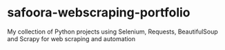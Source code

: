 # safoora-webscraping-portfolio
My collection of Python projects using Selenium, Requests, BeautifulSoup and Scrapy for web scraping and automation
